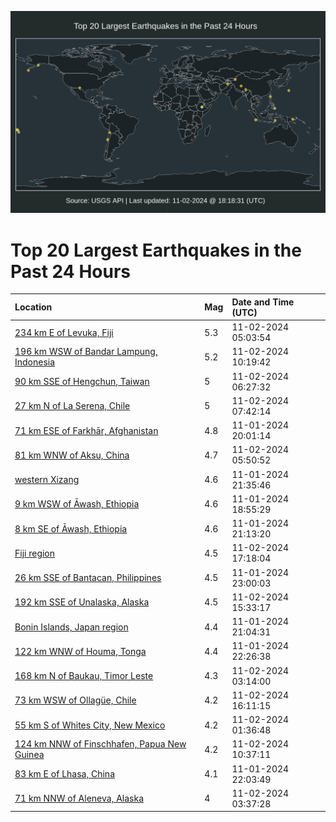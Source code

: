 ![Map](./map.png)

# Top 20 Largest Earthquakes in the Past 24 Hours

| Location | Mag | Date and Time (UTC) |
|:---|:---|:---|
| [234 km E of Levuka, Fiji](https://earthquake.usgs.gov/earthquakes/eventpage/us7000nphp) | 5.3 | 11-02-2024 05:03:54 |
| [196 km WSW of Bandar Lampung, Indonesia](https://earthquake.usgs.gov/earthquakes/eventpage/us7000npiy) | 5.2 | 11-02-2024 10:19:42 |
| [90 km SSE of Hengchun, Taiwan](https://earthquake.usgs.gov/earthquakes/eventpage/us7000nphz) | 5 | 11-02-2024 06:27:32 |
| [27 km N of La Serena, Chile](https://earthquake.usgs.gov/earthquakes/eventpage/us7000npid) | 5 | 11-02-2024 07:42:14 |
| [71 km ESE of Farkhār, Afghanistan](https://earthquake.usgs.gov/earthquakes/eventpage/us7000npg1) | 4.8 | 11-01-2024 20:01:14 |
| [81 km WNW of Aksu, China](https://earthquake.usgs.gov/earthquakes/eventpage/us7000nphu) | 4.7 | 11-02-2024 05:50:52 |
| [western Xizang](https://earthquake.usgs.gov/earthquakes/eventpage/us7000npga) | 4.6 | 11-01-2024 21:35:46 |
| [9 km WSW of Āwash, Ethiopia](https://earthquake.usgs.gov/earthquakes/eventpage/us7000npfn) | 4.6 | 11-01-2024 18:55:29 |
| [8 km SE of Āwash, Ethiopia](https://earthquake.usgs.gov/earthquakes/eventpage/us7000npg7) | 4.6 | 11-01-2024 21:13:20 |
| [Fiji region](https://earthquake.usgs.gov/earthquakes/eventpage/us7000npkd) | 4.5 | 11-02-2024 17:18:04 |
| [26 km SSE of Bantacan, Philippines](https://earthquake.usgs.gov/earthquakes/eventpage/us7000npgq) | 4.5 | 11-01-2024 23:00:03 |
| [192 km SSE of Unalaska, Alaska](https://earthquake.usgs.gov/earthquakes/eventpage/us7000npjx) | 4.5 | 11-02-2024 15:33:17 |
| [Bonin Islands, Japan region](https://earthquake.usgs.gov/earthquakes/eventpage/us7000npg6) | 4.4 | 11-01-2024 21:04:31 |
| [122 km WNW of Houma, Tonga](https://earthquake.usgs.gov/earthquakes/eventpage/us7000npgh) | 4.4 | 11-01-2024 22:26:38 |
| [168 km N of Baukau, Timor Leste](https://earthquake.usgs.gov/earthquakes/eventpage/us7000nphc) | 4.3 | 11-02-2024 03:14:00 |
| [73 km WSW of Ollagüe, Chile](https://earthquake.usgs.gov/earthquakes/eventpage/us7000npk0) | 4.2 | 11-02-2024 16:11:15 |
| [55 km S of Whites City, New Mexico](https://earthquake.usgs.gov/earthquakes/eventpage/tx2024vnfl) | 4.2 | 11-02-2024 01:36:48 |
| [124 km NNW of Finschhafen, Papua New Guinea](https://earthquake.usgs.gov/earthquakes/eventpage/us7000npj4) | 4.2 | 11-02-2024 10:37:11 |
| [83 km E of Lhasa, China](https://earthquake.usgs.gov/earthquakes/eventpage/us7000npgd) | 4.1 | 11-01-2024 22:03:49 |
| [71 km NNW of Aleneva, Alaska](https://earthquake.usgs.gov/earthquakes/eventpage/ak024e3rzu0j) | 4 | 11-02-2024 03:37:28 |
